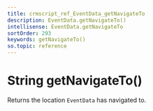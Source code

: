 ```yaml
---
title: crmscript_ref_EventData_getNavigateTo
description: EventData.getNavigateTo()
intellisense: EventData.getNavigateTo
sortOrder: 293
keywords: getNavigateTo()
so.topic: reference
---
```


# String getNavigateTo()

Returns the location `EventData` has navigated to.
